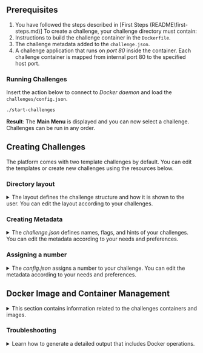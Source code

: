 ## Prerequisites
1. You have followed the steps described in [First Steps (README\first-steps.md)]
To create a challenge, your challenge directory must contain:
2. Instructions to build the challenge container in the `Dockerfile`.
3. The challenge metadata added to the `challenge.json`. 
4. A challenge application that runs on *port 80* inside the container. Each challenge container is mapped from internal port 80 to the specified host port.

### Running Challenges
Insert the action below to connect to *Docker daemon* and load the `challenges/config.json`.
```bash
./start-challenges
```
**Result**: The **Main Menu** is displayed and you can now select a challenge. Challenges can be run in any order.

## Creating Challenges 
The platform comes with two template challenges by default. You can edit the templates or create new challenges using the resources below.

### Directory layout
<details>
<summary>The layout defines the challenge structure and how it is shown to the user. You can edit the layout according to your challenges.</summary>

**Default directory layout**
```
wss-ctf/
├── main.go
├── start-challenges (compiled binary)
└── challenges/
    ├── config.json
    └── [challenge-directories]/
        ├── challenge.json
        ├── Dockerfile
        └── [challenge files]
```
</details>

### Creating Metadata
<details>
<summary>The <i>challenge.json</i> defines names, flags, and hints of your challenges. You can edit the metadata according to your needs and preferences.</summary>

**List of fields:**
- `name` - Defines the display name of the challenge.
- `flag` - Defines the flag used to complete the challenge.
- `hints` - *Optional* Defines the array of progressive hints.
- `port` - Defines the tost port to map the challenge containers port to.
- `preface` - *Optional* Defines the text shown at start of a challenge.
- `postface` - *Optional* Defines the text shown at the end of a challenge.

**Default *challenge.json***:
```json
{
  "name": "Challenge Name",
  "flag": "FLAG{example}",
  "hints": [
    "First hint - basic guidance",
    "Second hint - more specific",
    "Final hint - very specific"
  ],
  "port": 8080,
  "preface": "Optional introduction text shown before challenge starts",
  "postface": "Optional congratulations text shown after completion"
}
```
</details>

### Assigning a number 
<details>
<summary>The <i>config.json</i> assigns a number to your challenge. You can edit the metadata according to your needs and preferences.</summary>

**IMPORTANT**
> The challenge name used here must be the same used in *challenge.json*.

**Default *config.json***:
```json
{
  "challenges": ["01-first-chal", "02-second-chal"]
}
```
</details>

## Docker Image and Container Management
<details>
<summary>This section contains information related to the challenges containers and images.</summary>

**Important information**
- All images are cached after the first build for faster subsequent runs.
- Containers are automatically cleaned up when returning to menu or completing challenges.
### Command line flags - Optional
You can use the commands listed below to debug, and edit your images and containers.

####  `--build`

Use `--build` force a rebuild of all **Docker** images.
  ```bash
  ./start-challenges --build
  ```

#### `--clean` 
Use `--clean` to remove all challenge containers and images.
  ```bash
  ./start-challenges --clean
  ```

</details>

### Troubleshooting
<details>
<summary>Learn how to generate a detailed output that includes Docker operations.</summary>

Use `--debug` to show show a detailed output, including Docker operations.
#### `--debug` 
  ```bash
  ./start-challenges --debug
  ```
</details>